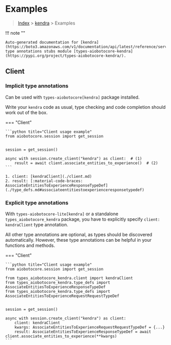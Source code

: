 # Examples

> [Index](../README.md) > [kendra](./README.md) > Examples

!!! note ""

    Auto-generated documentation for [kendra](https://boto3.amazonaws.com/v1/documentation/api/latest/reference/services/kendra.html#kendra)
    type annotations stubs module [types-aiobotocore-kendra](https://pypi.org/project/types-aiobotocore-kendra/).

## Client

### Implicit type annotations

Can be used with `types-aiobotocore[kendra]` package installed.

Write your `kendra` code as usual,
type checking and code completion should work out of the box.



=== "Client"

    ```python title="Client usage example"
    from aiobotocore.session import get_session


    session = get_session()

    async with session.create_client("kendra") as client:  # (1)
        result = await client.associate_entities_to_experience()  # (2)
    ```

    1. client: [kendraClient](./client.md)
    2. result: [:material-code-braces: AssociateEntitiesToExperienceResponseTypeDef](./type_defs.md#associateentitiestoexperienceresponsetypedef) 






### Explicit type annotations

With `types-aiobotocore-lite[kendra]`
or a standalone `types_aiobotocore_kendra` package, you have to explicitly specify
`client: kendraClient` type annotation.

All other type annotations are optional, as types should be discovered automatically.
However, these type annotations can be helpful in your functions and methods.


=== "Client"

    ```python title="Client usage example"
    from aiobotocore.session import get_session

    from types_aiobotocore_kendra.client import kendraClient
    from types_aiobotocore_kendra.type_defs import AssociateEntitiesToExperienceResponseTypeDef
    from types_aiobotocore_kendra.type_defs import AssociateEntitiesToExperienceRequestRequestTypeDef


    session = get_session()

    async with session.create_client("kendra") as client:
        client: kendraClient
        kwargs: AssociateEntitiesToExperienceRequestRequestTypeDef = {...}
        result: AssociateEntitiesToExperienceResponseTypeDef = await client.associate_entities_to_experience(**kwargs)
    ```




